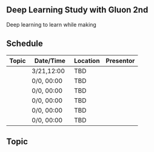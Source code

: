 ## Deep Learning Study with Gluon 2nd

Deep learning to learn while making

## Schedule

| Topic      | Date/Time | Location |   Presentor | 
|-----------|----------|--------|----------|
|  |  3/21,12:00   | TBD  |    |  
|  |  0/0, 00:00 | TBD  |    |  
|  |  0/0, 00:00 | TBD  |    |  
|  |  0/0, 00:00 | TBD  |    |  
|  |  0/0, 00:00 | TBD  |    |  
|  |  0/0, 00:00 | TBD  |    |  


## Topic
